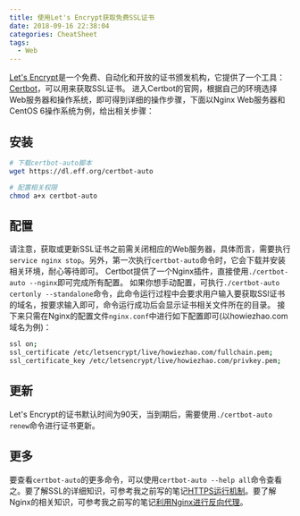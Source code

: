 ```yaml
---
title: 使用Let's Encrypt获取免费SSL证书
date: 2018-09-16 22:38:04
categories: CheatSheet
tags:
  - Web
---
```


[Let's Encrypt](https://letsencrypt.org/zh-cn/)是一个免费、自动化和开放的证书颁发机构，它提供了一个工具：[Certbot](https://certbot.eff.org/)，可以用来获取SSL证书。
进入Certbot的官网，根据自己的环境选择Web服务器和操作系统，即可得到详细的操作步骤，下面以Nginx Web服务器和CentOS 6操作系统为例，给出相关步骤：
<!--more-->
## 安装
```bash
# 下载certbot-auto脚本
wget https://dl.eff.org/certbot-auto

# 配置相关权限
chmod a+x certbot-auto
```
## 配置
请注意，获取或更新SSL证书之前需关闭相应的Web服务器，具体而言，需要执行`service nginx stop`。另外，第一次执行`certbot-auto`命令时，它会下载并安装相关环境，耐心等待即可。
Certbot提供了一个Nginx插件，直接使用`./certbot-auto --nginx`即可完成所有配置。
如果你想手动配置，可执行`./certbot-auto certonly --standalone`命令，此命令运行过程中会要求用户输入要获取SSl证书的域名，按要求输入即可，命令运行成功后会显示证书相关文件所在的目录。
接下来只需在Nginx的配置文件`nginx.conf`中进行如下配置即可(以howiezhao.com域名为例)：
```bash
ssl on;
ssl_certificate /etc/letsencrypt/live/howiezhao.com/fullchain.pem;
ssl_certificate_key /etc/letsencrypt/live/howiezhao.com/privkey.pem;
```
## 更新
Let's Encrypt的证书默认时间为90天，当到期后，需要使用`./certbot-auto renew`命令进行证书更新。
## 更多
要查看`certbot-auto`的更多命令，可以使用`certbot-auto --help all`命令查看之。要了解SSL的详细知识，可参考我之前写的笔记[HTTPS运行机制](http://localhost:4000/2018/05/11/https/)。要了解Nginx的相关知识，可参考我之前写的笔记[利用Nginx进行反向代理](todo)。